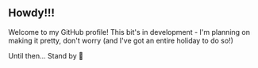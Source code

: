 ## Howdy!!!

Welcome to my GitHub profile! This bit's in development - I'm planning on making it pretty, don't worry (and I've got an entire holiday to do so!)

Until then... Stand by :blue_heart:

<!-- What are you doing looking at this bit? Go find something interesting to learn or summat -->
